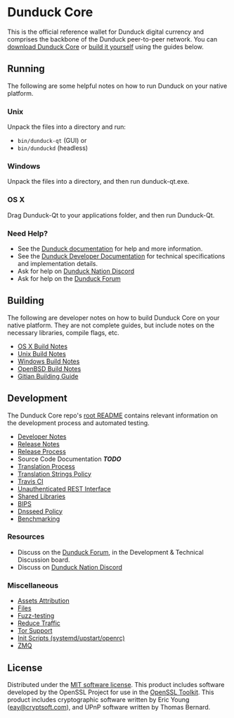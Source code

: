 Dunduck Core
==========

This is the official reference wallet for Dunduck digital currency and comprises the backbone of the Dunduck peer-to-peer network. You can [download Dunduck Core](https://www.dunduck.network/downloads/) or [build it yourself](#building) using the guides below.

Running
---------------------
The following are some helpful notes on how to run Dunduck on your native platform.

### Unix

Unpack the files into a directory and run:

- `bin/dunduck-qt` (GUI) or
- `bin/dunduckd` (headless)

### Windows

Unpack the files into a directory, and then run dunduck-qt.exe.

### OS X

Drag Dunduck-Qt to your applications folder, and then run Dunduck-Qt.

### Need Help?

* See the [Dunduck documentation](https://docs.dunduck.network)
for help and more information.
* See the [Dunduck Developer Documentation](https://dunduck-docs.github.io/) 
for technical specifications and implementation details.
* Ask for help on [Dunduck Nation Discord](http://dunduckchat.org)
* Ask for help on the [Dunduck Forum](https://dunduck.network/forum)

Building
---------------------
The following are developer notes on how to build Dunduck Core on your native platform. They are not complete guides, but include notes on the necessary libraries, compile flags, etc.

- [OS X Build Notes](build-osx.md)
- [Unix Build Notes](build-unix.md)
- [Windows Build Notes](build-windows.md)
- [OpenBSD Build Notes](build-openbsd.md)
- [Gitian Building Guide](gitian-building.md)

Development
---------------------
The Dunduck Core repo's [root README](/README.md) contains relevant information on the development process and automated testing.

- [Developer Notes](developer-notes.md)
- [Release Notes](release-notes.md)
- [Release Process](release-process.md)
- Source Code Documentation ***TODO***
- [Translation Process](translation_process.md)
- [Translation Strings Policy](translation_strings_policy.md)
- [Travis CI](travis-ci.md)
- [Unauthenticated REST Interface](REST-interface.md)
- [Shared Libraries](shared-libraries.md)
- [BIPS](bips.md)
- [Dnsseed Policy](dnsseed-policy.md)
- [Benchmarking](benchmarking.md)

### Resources
* Discuss on the [Dunduck Forum](https://dunduck.network/forum), in the Development & Technical Discussion board.
* Discuss on [Dunduck Nation Discord](http://dunduckchat.org)

### Miscellaneous
- [Assets Attribution](assets-attribution.md)
- [Files](files.md)
- [Fuzz-testing](fuzzing.md)
- [Reduce Traffic](reduce-traffic.md)
- [Tor Support](tor.md)
- [Init Scripts (systemd/upstart/openrc)](init.md)
- [ZMQ](zmq.md)

License
---------------------
Distributed under the [MIT software license](/COPYING).
This product includes software developed by the OpenSSL Project for use in the [OpenSSL Toolkit](https://www.openssl.org/). This product includes
cryptographic software written by Eric Young ([eay@cryptsoft.com](mailto:eay@cryptsoft.com)), and UPnP software written by Thomas Bernard.
